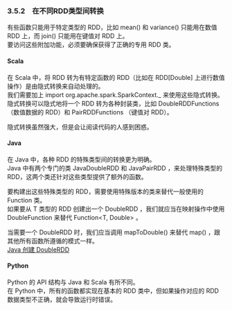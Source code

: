 ### 3.5.2　在不同RDD类型间转换 ###
有些函数只能用于特定类型的 RDD，比如 mean() 和 variance() 只能用在数值 RDD 上，而 join() 只能用在键值对 RDD 上。  
要访问这些附加功能，必须要确保获得了正确的专用 RDD 类。  
#### Scala ####
在 Scala 中，将 RDD 转为有特定函数的 RDD（比如在 RDD[Double] 上进行数值操作）是由隐式转换来自动处理的。  
我们需要加上 import org.apache.spark.SparkContext._ 来使用这些隐式转换。  
隐式转换可以隐式地将一个 RDD 转为各种封装类，比如 DoubleRDDFunctions（数值数据的 RDD）和 PairRDDFunctions （键值对 RDD）。  

隐式转换虽然强大，但是会让阅读代码的人感到困惑。
#### Java ####
在 Java 中，各种 RDD 的特殊类型间的转换更为明确。  
Java 中有两个专门的类 JavaDoubleRDD 和 JavaPairRDD ，来处理特殊类型的 RDD，这两个类还针对这些类型提供了额外的函数。  

要构建出这些特殊类型的 RDD，需要使用特殊版本的类来替代一般使用的 Function 类。  
如果要从 T 类型的 RDD 创建出一个 DoubleRDD ，我们就应当在映射操作中使用 DoubleFunction<T> 来替代 Function<T, Double> 。

当需要一个 DoubleRDD 时，我们应当调用 mapToDouble() 来替代 map() ，跟其他所有函数所遵循的模式一样。  
[Java 创建 DoubleRDD](J52DoubleRDD.java)
#### Python ####
Python 的 API 结构与 Java 和 Scala 有所不同。  
在 Python 中，所有的函数都实现在基本的 RDD 类中，但如果操作对应的 RDD 数据类型不正确，就会导致运行时错误。